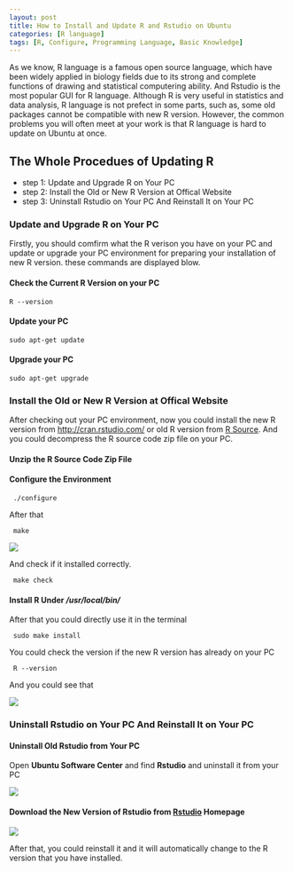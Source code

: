 ```yaml
---
layout: post
title: How to Install and Update R and Rstudio on Ubuntu
categories: [R language]
tags: [R, Configure, Programming Language, Basic Knowledge]
---
```


As we know, R language is a famous open source language, which have been widely applied in biology fields due to its strong and complete functions of drawing and statistical computering ability. And Rstudio is the most popular GUI for R language. Although R is very useful in statistics and data analysis, R language is not prefect in some parts, such as, some old packages cannot be compatible with new R version. However, the common problems you will often meet at your work is that R language is hard to update on Ubuntu at once. 

## The Whole Procedues of Updating R

- step 1: Update and Upgrade R on Your PC
- step 2: Install the Old or New R Version at Offical Website
- step 3: Uninstall Rstudio on Your PC And Reinstall It on Your PC

### Update and Upgrade R on Your PC

Firstly, you should comfirm what the R verison you have on your PC and update or upgrade your PC environment for preparing your installation of new R version. these commands are displayed blow.

#### Check the Current R Version on your PC
```
R --version 
```
#### Update your PC
```
sudo apt-get update 
```
#### Upgrade your PC
```
sudo apt-get upgrade
```

### Install the Old or New R Version at Offical Website
After checking out your PC environment, now you could install the new R version from http://cran.rstudio.com/ or old R version from [R Source](http://cran.r-project.org/sources.html). And you could decompress the R source code zip file on your PC.

#### Unzip the R Source Code Zip File

#### Configure the Environment 
```
 ./configure
```
After that
```
 make
```
![](http://i.imgur.com/EsMVc44.png)

And check if it installed correctly.
```
 make check
```
#### Install R Under */usr/local/bin/* 
After that you could directly use it in the terminal
```
 sudo make install
```
You could check the version if the new R version has already on your PC
```
 R --version
```
And you could see that

![](http://i.imgur.com/8U6lsLp.png)

### Uninstall Rstudio on Your PC And Reinstall It on Your PC

#### Uninstall Old Rstudio from Your PC

Open **Ubuntu Software Center** and find **Rstudio** and uninstall it from your PC

![](http://i.imgur.com/rFBcNzH.png)
#### Download the New Version of Rstudio from [Rstudio](http://www.rstudio.com/ide/download/desktop) Homepage
![](http://i.imgur.com/pYhLnnw.png)

After that, you could reinstall it and it will automatically change to the R version that you have installed.
